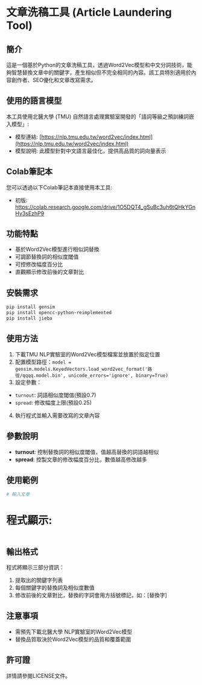 # 文章洗稿工具 (Article Laundering Tool)

## 簡介

這是一個基於Python的文章洗稿工具，透過Word2Vec模型和中文分詞技術，能夠智慧替換文章中的關鍵字，產生相似但不完全相同的內容。該工具特別適用於內容創作者、SEO優化和文章改寫需求。

## 使用的語言模型

本工具使用北醫大學 (TMU) 自然語言處理實驗室開發的「語詞等級之預訓練詞嵌入模型」:
- 模型連結: [https://nlp.tmu.edu.tw/word2vec/index.html](https://nlp.tmu.edu.tw/word2vec/index.html)
- 模型說明: 此模型針對中文語言最佳化，提供高品質的詞向量表示

## Colab筆記本

您可以透過以下Colab筆記本直接使用本工具:
- 初版: https://colab.research.google.com/drive/1O5DQT4_gSuBc3uh6tQHkYGnHv3sEzhP9

## 功能特點

- 基於Word2Vec模型進行相似詞替換
- 可調節替換詞的相似度閾值
- 可控修改幅度百分比
- 直觀顯示修改前後的文章對比

## 安裝需求

```bash
pip install gensim
pip install opencc-python-reimplemented
pip install jieba
```

## 使用方法

1. 下載TMU NLP實驗室的Word2Vec模型檔案並放置於指定位置
2. 配置模型路徑：`model = gensim.models.KeyedVectors.load_word2vec_format('路徑/qqqq.model.bin', unicode_errors='ignore', binary=True)`
3. 設定參數：
 - `turnout`: 詞語相似度閾值(預設0.7)
 - `spread`: 修改幅度上限(預設0.25)
4. 執行程式並輸入需要改寫的文章內容

## 參數說​​明

- **turnout**: 控制替換詞的相似度閾值，值越高替換的詞語越相似
- **spread**: 控製文章的修改幅度百分比，數值越高修改越多

## 使用範例

```python
# 輸入文章
```

# 程式顯示:
```

```

## 輸出格式

程式將顯示三部分資訊：
1. 提取出的關鍵字列表
2. 每個關鍵字的替換詞及相似度數值
3. 修改前後的文章對比，替換的字詞會用方括號標記，如：[替換字]

## 注意事項

- 需預先下載北醫大學 NLP實驗室的Word2Vec模型
- 替換品質取決於Word2Vec模型的品質和覆蓋範圍

## 許可證

詳情請參閱LICENSE文件。

